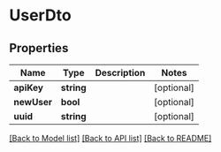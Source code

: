 # UserDto

## Properties
Name | Type | Description | Notes
------------ | ------------- | ------------- | -------------
**apiKey** | **string** |  | [optional] 
**newUser** | **bool** |  | [optional] 
**uuid** | **string** |  | [optional] 

[[Back to Model list]](../README.md#documentation-for-models) [[Back to API list]](../README.md#documentation-for-api-endpoints) [[Back to README]](../README.md)


